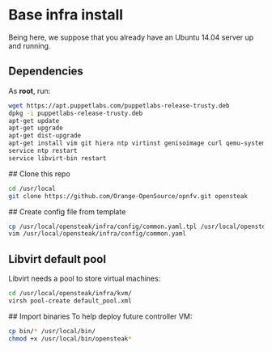 # Base infra install
Being here, we suppose that you already have an Ubuntu 14.04 server up and running.

## Dependencies

As **root**, run:

```bash
wget https://apt.puppetlabs.com/puppetlabs-release-trusty.deb
dpkg -i puppetlabs-release-trusty.deb
apt-get update
apt-get upgrade
apt-get dist-upgrade
apt-get install vim git hiera ntp virtinst genisoimage curl qemu-system-x86 qemu-system-common qemu-keymaps ipxe-qemu openvswitch-switch puppet
service ntp restart
service libvirt-bin restart
```

## Clone this repo

```bash
cd /usr/local
git clone https://github.com/Orange-OpenSource/opnfv.git opensteak
```

## Create config file from template

```bash
cp /usr/local/opensteak/infra/config/common.yaml.tpl /usr/local/opensteak/infra/config/common.yaml
vim /usr/local/opensteak/infra/config/common.yaml
```

## Libvirt default pool
Libvirt needs a pool to store virtual machines:

```bash
cd /usr/local/opensteak/infra/kvm/
virsh pool-create default_pool.xml
```

## Import binaries
To help deploy future controller VM:

```bash
cp bin/* /usr/local/bin/
chmod +x /usr/local/bin/opensteak*
```
